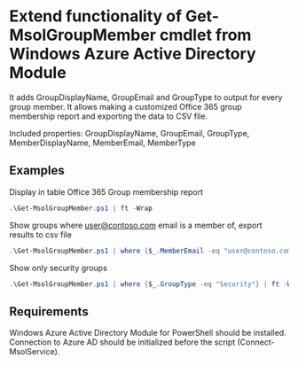 # Extend functionality of Get-MsolGroupMember cmdlet from Windows Azure Active Directory Module

It adds GroupDisplayName, GroupEmail and GroupType to output for every group member. It allows making a customized Office 365 group membership report and exporting the data to CSV file.

Included properties: GroupDisplayName, GroupEmail, GroupType, MemberDisplayName, MemberEmail, MemberType

## Examples

Display in table Office 365 Group membership report

```powershell
.\Get-MsolGroupMember.ps1 | ft -Wrap
```

Show groups where user@contoso.com email is a member of, export results to csv file

```powershell
.\Get-MsolGroupMember.ps1 | where {$_.MemberEmail -eq "user@contoso.com"} | export-csv file.csv
```

Show only security groups

```powershell
.\Get-MsolGroupMember.ps1 | where {$_.GroupType -eq "Security"} | ft -Wrap
```

## Requirements

Windows Azure Active Directory Module for PowerShell should be installed. Connection to Azure AD should be initialized before the script (Connect-MsolService).
